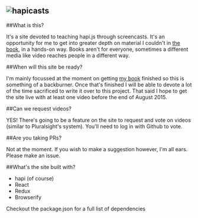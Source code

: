 ![hapicasts](https://hapicasts.s3.amazonaws.com/logo.png)
----
##What is this?

It's a site devoted to teaching hapi.js through screencasts. It's an opportunity for me to get into greater depth on material I couldn't in [the book](http://manning.com/harrison), in a hands-on way. Books aren't for everyone, sometimes a different media like video reaches people in a different way.

##When will this site be ready?

I'm mainly focussed at the moment on getting [my book](http://manning.com/harrison) finished so this is something of a backburner. Once that's finished I will be able to devote a lot of the time sacrificed to write it over to this project. That said I hope to get the site live with at least one video before the end of August 2015.

##Can we request videos?

YES! There's going to be a feature on the site to request and vote on videos (similar to Pluralsight's system). You'll need to log in with Github to vote.

##Are you taking PRs?

Not at the moment. If you wish to make a suggestion however, I'm all ears. Please make an issue.

##What's the site built with?

- hapi (of course)
- React
- Redux
- Browserify

Checkout the package.json for a full list of dependencies
